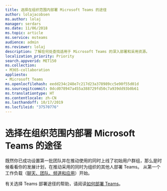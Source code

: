 ```yaml
---
title: 选择在组织范围内部署 Microsoft Teams 的途径
author: lolajacobsen
ms.author: lolaj
manager: serdars
ms.date: 11/06/2018
ms.topic: article
ms.service: msteams
audience: admin
ms.reviewer: lolaj
description: 了解在何处查找适用于 Microsoft Teams 的深入部署和采用资源。
localization_priority: Priority
search.appverid: MET150
ms.collection:
- M365-collaboration
appliesto:
- Microsoft Teams
ms.openlocfilehash: eedd234c248e7c217d23a378989cc5e90f55d01d
ms.sourcegitcommit: 0dcd078947a455a388729fd50c7a939dd93b0b61
ms.translationtype: HT
ms.contentlocale: zh-CN
ms.lasthandoff: 10/17/2019
ms.locfileid: "37570776"
---
```

# <a name="choose-a-path-to-your-organization-wide-rollout-of-microsoft-teams"></a>选择在组织范围内部署 Microsoft Teams 的途径

既然你已成功设置第一批团队并在推动使用的同时上线了初始用户群组，那么是时候看看你的发展计划，在推动采用的同时为组织的其他人部署 Teams。 从第一个工作负载（[聊天、团队、频道和应用](deploy-chat-teams-channels-microsoft-teams-landing-page.md)）开始。

有关选择 Teams 部署途径的帮助，请阅读[如何部署 Teams](How-to-roll-out-teams.md)。
